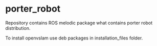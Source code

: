# porter_robot
Repository contains ROS melodic package what contains porter robot distribution.

To install openvslam use deb packages in installation_files folder.
